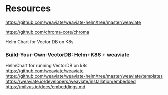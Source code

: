# Resources

https://github.com/weaviate/weaviate-helm/tree/master/weaviate

https://github.com/chroma-core/chroma

Helm Chart for Vector DB on K8s 
### Build-Your-Own-VectorDB: Helm+K8S + weaviate
HelmChart for running VectorDB on k8s https://github.com/weaviate/weaviate
https://github.com/weaviate/weaviate-helm/tree/master/weaviate/templates
https://weaviate.io/developers/weaviate/installation/embedded
https://milvus.io/docs/embeddings.md